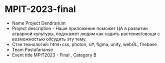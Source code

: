 # MPIT-2023-final
- Name Project Dendrarium
- Project description - Наше приложение поможет ЦА в развитии аграрной культуры, подскажет людям как садить растение/овощи с возможностью обсудить эту тему.
- Стэк технологий: html+css, photon, c#, figma, unity, webGL, firebase
- Team Pastafarianse
- Event title MPIT2023 - Final , Category B

